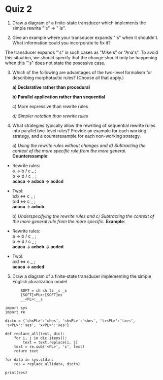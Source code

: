# Quiz 2

1. Draw a diagram of a finite-state transducer which implements the simple rewrite "'s" -> " is".

2. Give an example where your transducer expands "'s" when it shouldn't. What information could you incorporate to fix it?

The transducer expands "'s" in such cases as "Mike's" or "Ana's". To avoid this situation, we should specify that the change should only be happening when this "'s" does not state the posessive case.

3. Which of the following are advantages of the two-level formalism for describing morphotactic rules? (Choose all that apply.)

    **a) Declarative rather than procedural**

    **b) Parallel application rather than sequential**

    c) More expressive than rewrite rules

    *d) Simpler notation than rewrite rules*

4. What strategies typically allow the rewriting of sequential rewrite rules into parallel two-level rules? Provide an example for each working strategy, and a counterexample for each non-working strategy.

    a) *Using the rewrite rules without changes and d) Subtracting the context of the more specific rule from the more general*. **Counterexample**:   
* Rewrite rules:   
  a → b / c _ ;   
  b → d / c _ ;   
  **acaca → acbcb → acdcd**   

* Twol:    
  a:b <=> c _ ;   
  b:d <=> c _ ;    
  **acaca → acbcb**   

    b) *Underspecifying the rewrite rules and c) Subtracting the context of the more general rule from the more specific*. **Example**:   
* Rewrite rules:   
  a → b / c _ ;   
  b → d / c _ ;   
  **acaca → acbcb → acdcd**   

* Twol:    
  a:d <=> c _ ;     
  **acaca → acdcd**   

5. Draw a diagram of a finite-state transducer implementing the simple English pluralization model
   
```
       SOFT = ch sh tz _s _x
       [SOFT]<PL>:[SOFT]es 
       __<PL>:__s
```

```
import sys
import re

dictn = {'ch<PL>':'ches', 'sh<PL>':'shes', 'tz<PL>':'tzes', 's<PL>':'ses', 'x<PL>':'xes'}

def replace_all(text, dic):
    for i, j in dic.items():
        text = text.replace(i, j)
    text = re.sub('<PL>', 's', text)
    return text

for data in sys.stdin:
	res = replace_all(data, dictn)

print(res)
```
